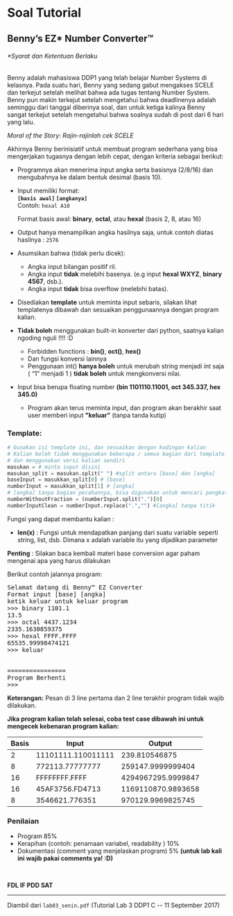 # Soal Tutorial

## Benny’s EZ* Number Converter™
###### \*Syarat dan Ketentuan Berlaku

Benny adalah mahasiswa DDP1 yang telah belajar Number Systems di kelasnya.
Pada suatu hari, Benny yang sedang gabut mengakses SCELE dan terkejut setelah melihat
bahwa ada tugas tentang Number System. Benny pun makin terkejut setelah mengetahui
bahwa deadlinenya adalah seminggu dari tanggal diberinya soal, dan untuk ketiga kalinya
Benny sangat terkejut setelah mengetahui bahwa soalnya sudah di post dari 6 hari yang
lalu.

*Moral of the Story: Rajin-rajinlah cek SCELE*

Akhirnya Benny berinisiatif untuk membuat program sederhana yang bisa
mengerjakan tugasnya dengan lebih cepat, dengan kriteria sebagai berikut:

- Programnya akan menerima input angka serta basisnya (2/8/16) dan mengubahnya
  ke dalam bentuk desimal (basis 10).

- Input memiliki format:  
  **`[basis awal]` `[angkanya]`**  
  Contoh: ```hexal A10```
  
  Format basis awal: **binary**, **octal**, atau **hexal** (basis 2, 8, atau 16)

- Output hanya menampilkan angka hasilnya saja, untuk contoh diatas hasilnya :
  ```2576```

- Asumsikan bahwa (tidak perlu dicek):
    - Angka input bilangan positif ril.
    - Angka input **tidak** melebihi basenya. (e.g input **hexal WXYZ**, **binary 4567**, dsb.).
    - Angka input **tidak** bisa overflow (melebihi batas).

- Disediakan **template** untuk meminta input sebaris, silakan lihat templatenya
  dibawah dan sesuaikan penggunaannya dengan program kalian.

- **Tidak boleh** menggunakan built-in konverter dari python, saatnya kalian ngoding
  nguli !!!! :D
    - Forbidden functions : **bin()**, **oct()**, **hex()**
    - Dan fungsi konversi lainnya
    - Penggunaan int() **hanya boleh** untuk merubah string menjadi int saja ( “1”
      menjadi 1 ) **tidak boleh** untuk mengkonversi nilai.

- Input bisa berupa floating number **(bin 1101110.11001, oct 345.337, hex 345.0)**
    - Program akan terus meminta input, dan program akan berakhir saat user
      memberi input **"keluar"** (tanpa tanda kutip)

### Template:

```python
# Gunakan isi template ini, dan sesuaikan dengan kodingan kalian
# Kalian boleh tidak menggunakan beberapa / semua bagian dari template
# dan menggunakan versi kalian sendiri
masukan = # minta input disini
masukan_split = masukan.split(" ") #split antara [base] dan [angka]
baseInput = masukkan_split[0] # [base]
numberInput = masukkan_split[1] # [angka]
# [angka] tanpa bagian pecahannya, bisa digunakan untuk mencari pangkat
numberWithoutFraction = (numberInput.split(".")[0]
numberInputClean = numberInput.replace(".","") #[angka] tanpa titik
```

Fungsi yang dapat membantu kalian :
- **len(x)** : Fungsi untuk mendapatkan panjang dari suatu variable seperti string, list,
  dsb. Dimana x adalah variable itu yang dijadikan parameter

**Penting** : Silakan baca kembali materi base conversion agar paham mengenai apa yang
harus dilakukan

Berikut contoh jalannya program:

<pre>
Selamat datang di Benny™ EZ Converter
Format input [base] [angka]
ketik keluar untuk keluar program
>>> binary 1101.1
13.5
>>> octal 4437.1234
2335.1630859375
>>> hexal FFFF.FFFF
65535.99998474121
>>> keluar


================
Program Berhenti
>>>
</pre>

**Keterangan:** Pesan di 3 line pertama dan 2 line terakhir program tidak wajib dilakukan.

**Jika program kalian telah selesai, coba test case dibawah ini untuk mengecek
kebenaran program kalian:**

| Basis | Input              | Output 
| ----- | ------------------ | -------------------
| 2     | 11101111.110011111 | 239.810546875
| 8     | 772113.77777777    | 259147.9999999404
| 16    | FFFFFFFF.FFFF      | 4294967295.9999847
| 16    | 45AF3756.FD4713    | 1169110870.9893658
| 8     | 3546621.776351     | 970129.9969825745

### Penilaian

- Program 85%
- Kerapihan (contoh: penamaan variabel, readability ) 10%
- Dokumentasi (comment yang menjelaskan program) 5% **(untuk lab kali ini wajib
  pakai comments ya! :D)**
  
<br>

**FDL IF PDD SAT**

---

Diambil dari `lab03_senin.pdf` (Tutorial Lab 3 DDP1 C --
11 September 2017)

